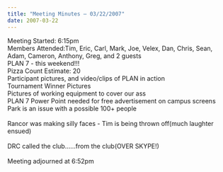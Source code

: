 ```yaml
---
title: "Meeting Minutes – 03/22/2007"
date: 2007-03-22
---
```

Meeting Started: 6:15pm<br />
Members Attended:Tim, Eric, Carl, Mark, Joe, Velex, Dan, Chris, Sean, Adam, Cameron, Anthony, Greg, and 2 guests<br />
PLAN 7 - this weekend!!!<br />
Pizza Count Estimate: 20<br />
Participant pictures, and video/clips of PLAN in action<br />
Tournament Winner Pictures<br />
Pictures of working equipment to cover our ass<br />
PLAN 7 Power Point needed for free advertisement on campus screens<br />
Park is an issue with a possible 100+ people<br />
<br />
Rancor was making silly faces - Tim is being thrown off(much laughter ensued)<br />
<br />
DRC called the club......from the club(OVER SKYPE!)<br />
<br />
Meeting adjourned at 6:52pm